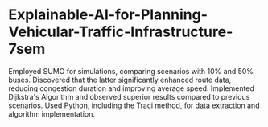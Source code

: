 # Explainable-AI-for-Planning-Vehicular-Traffic-Infrastructure-7sem
Employed SUMO for simulations, comparing scenarios with 10% and 50% buses. Discovered that the latter significantly enhanced route data, reducing congestion duration and improving average speed. Implemented Dijkstra's Algorithm and observed superior results compared to previous scenarios. Used Python, including the Traci method, for data extraction and algorithm implementation.

